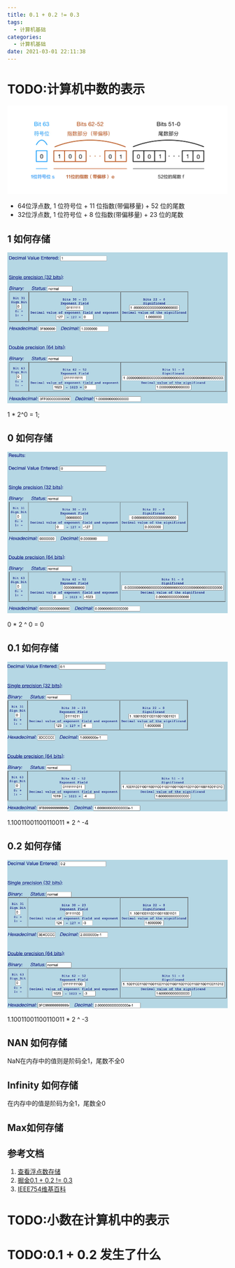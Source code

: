 ```yaml
---
title: 0.1 + 0.2 != 0.3
tags:
  - 计算机基础
categories:
  - 计算机基础
date: 2021-03-01 22:11:38
---
```



# TODO:计算机中数的表示

![](./0.1+0.2/2021-03-01-23-07-16.png)

* 64位浮点数, 1 位符号位 + 11 位指数(带偏移量) + 52 位的尾数
* 32位浮点数, 1 位符号位 + 8 位指数(带偏移量) + 23 位的尾数

## 1 如何存储

![](./0.1+0.2/2021-03-01-23-10-38.png)

1 * 2^0 = 1;

## 0 如何存储

![](./0.1+0.2/2021-03-01-23-11-33.png)

0 * 2 ^ 0 = 0

## 0.1 如何存储

![](./0.1+0.2/2021-03-01-23-12-13.png)

1.10011001100110011 * 2 ^ -4

## 0.2 如何存储

![](./0.1+0.2/2021-03-01-23-12-37.png)

1.10011001100110011 * 2 ^ -3

## NAN 如何存储

NaN在内存中的值则是阶码全1，尾数不全0

## Infinity 如何存储

在内存中的值是阶码为全1，尾数全0

## Max如何存储


## 参考文档

1. [查看浮点数存储](https://babbage.cs.qc.cuny.edu/IEEE-754.old/Decimal.html)
2. [掘金0.1 + 0.2 != 0.3](https://juejin.cn/post/6844903680362151950)
3. [IEEE754维基百科](https://juejin.cn/post/6844903680362151950)
# TODO:小数在计算机中的表示

# TODO:0.1 + 0.2 发生了什么